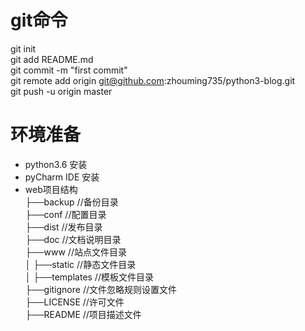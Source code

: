# **git命令**  
git init  
git add README.md  
git commit -m "first commit"  
git remote add origin git@github.com:zhouming735/python3-blog.git  
git push -u origin master  

# **环境准备**
+ python3.6 安装  
+ pyCharm IDE 安装  
+ web项目结构      
├──backup //备份目录  
├──conf   //配置目录  
├──dist   //发布目录  
├──doc    //文档说明目录  
├──www    //站点文件目录  
│ ├──static  //静态文件目录  
│ ├──templates  //模板文件目录  
├──gitignore   //文件忽略规则设置文件   
├──LICENSE   //许可文件  
├──README  //项目描述文件  

